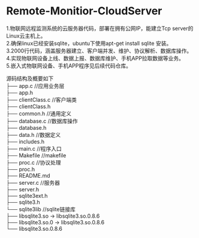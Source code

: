# Remote-Monitior-CloudServer
1.物联网远程监测系统的云服务器代码，部署在拥有公网IP，能建立Tcp server的Linux云主机上。  
2.确保linux已经安装sqlite，ubuntu下使用apt-get install sqlite 安装。  
3.2000行代码，涵盖服务器建立、客户端并发、维护、协议解析、数据库操作。  
4.实现物联网设备上线、数据上报、数据库维护、手机APP拉取数据等业务。  
5.嵌入式物联网设备、手机APP程序见后续代码仓库。  
  
源码结构及概要如下  
├── app.c             //应用业务层  
├── app.h               
├── clientClass.c     //客户端类  
├── clientClass.h  
├── common.h          //通用定义  
├── database.c        //数据库操作  
├── database.h  
├── data.h            //数据定义  
├── includes.h  
├── main.c            //程序入口  
├── Makefile          //makefile  
├── proc.c            //协议处理  
├── proc.h  
├── README.md  
├── server.c          //服务器  
├── server.h  
├── sqlite3ext.h  
├── sqlite3.h  
└── sqlite3lib        //sqlite链接库  
        ├── libsqlite3.so -> libsqlite3.so.0.8.6  
        ├── libsqlite3.so.0 -> libsqlite3.so.0.8.6  
        └── libsqlite3.so.0.8.6  

